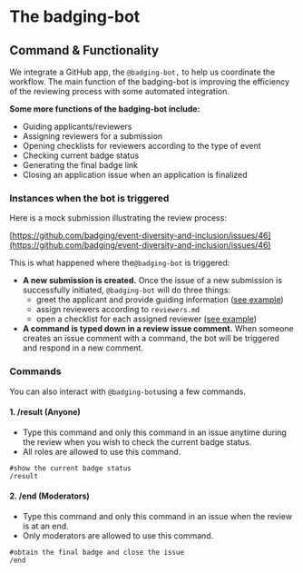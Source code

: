 # The badging-bot

## Command & Functionality

We integrate a GitHub app, the `@badging-bot,` to help us coordinate the workflow. The main function of the badging-bot is improving the efficiency of the reviewing process with some automated integration. 

**Some more functions of the badging-bot include:**

* Guiding applicants/reviewers
* Assigning reviewers for a submission
* Opening checklists for reviewers according to the type of event
* Checking current badge status
* Generating the final badge link
* Closing an application issue when an application is finalized

### Instances when the bot is triggered

Here is a mock submission illustrating the review process:

[https://github.com/badging/event-diversity-and-inclusion/issues/46](https://github.com/badging/event-diversity-and-inclusion/issues/46)

This is what happened where the`@badging-bot` is triggered:

* **A new submission is created.** Once the issue of a new submission is successfully initiated, `@badging-bot` will do three things:
  * greet the applicant and provide guiding information \([see example](https://github.com/badging/event-diversity-and-inclusion/issues/46#issuecomment-674938374)\)
  * assign reviewers according to `reviewers.md`
  * open a checklist for each assigned reviewer \([see example](https://github.com/badging/event-diversity-and-inclusion/issues/46#issuecomment-674938396)\)
* **A command is typed down in a review issue comment.** When someone creates an issue comment with a command, the bot will be triggered and respond in a new comment. 

### Commands

You can also interact with `@badging-bot`using a few commands.

#### 1. /result \(Anyone\)

* Type this command and only this command in an issue anytime during the review when you wish to check the current badge status.
* All roles are allowed to use this command.

```text
#show the current badge status
/result
```

#### 2. /end \(Moderators\)

* Type this command and only this command in an issue when the review is at an end.
* Only moderators are allowed to use this command.

```text
#obtain the final badge and close the issue
/end
```



